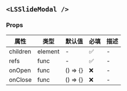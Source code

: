 ## `<LSSlideModal />`

### Props

| 属性     | 类型    | 默认值   | 必填 | 描述 |
| -------- | ------- | -------- | ---- | ---- |
| children | element | -        | ✅   | -    |
| refs     | func    | -        | ✅   | -    |
| onOpen   | func    | () => {} | ❌   | -    |
| onClose  | func    | () => {} | ❌   | -    |
